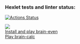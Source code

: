### Hexlet tests and linter status:
[![Actions Status](https://github.com/TechnoPr0/frontend-project-44/workflows/hexlet-check/badge.svg)](https://github.com/TechnoPr0/frontend-project-44/actions)

<a href="https://codeclimate.com/github/TechnoPr0/frontend-project-44/maintainability"><img src="https://api.codeclimate.com/v1/badges/ec81449cd32f9fd7a5be/maintainability" /></a>
</br>
<a href="https://asciinema.org/a/DrVNYj9CHxWYhxBxUtUgCMvrv">Install and play brain-even</a>
</br>
<a href="https://asciinema.org/a/uTLuklo7Oi7JSNgSW5i59IvTk">Play brain-calc</a>